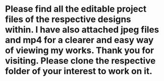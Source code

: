 # Please find all the editable project files of the respective designs within. I have also attached jpeg files and mp4 for a clearer and easy way of viewing my works. Thank you for visiting. Please clone the respective folder of your interest to work on it.

